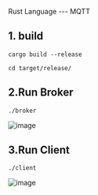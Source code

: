Rust Language --- MQTT 
## 1. build 
```
cargo build --release
```
```
cd target/release/ 
```
## 2.Run Broker
```
./broker
```
![image](https://github.com/user-attachments/assets/82a7ec24-fa72-4727-bed8-203ddcd37548)

## 3.Run Client
```
./client
```
![image](https://github.com/user-attachments/assets/d1e80fe3-637a-41df-bdc1-28fb80158957)
